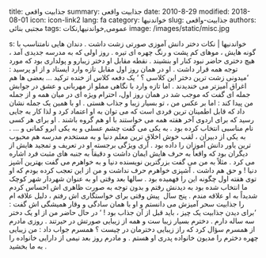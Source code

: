 title: جذابیت واقعی
summary: جذابیت واقعی
date: 2010-8-29
modified: 2018-08-01
icon:  icon-link2
lang: fa
category: خواندنیها
slug: جذابیت-واقعی
authors: مجتبی بنائی
tags: عمومی,خواندنیها,نکات
image: /images/static/misc.jpg

s: خواندنیها | نکات  دختر دانش آموزی صورتی زشت داشت . دندان هایی نامتناسب با گونه هایش ، موهای کم پشت و رنگ چهره ای تیره . روز اولی که به مدرسه جدیدی آمد ، هیچ دختری حاضر نبود کنار او بنشیند . نقطه مقابل او دختر زیبارو و پولداری بود که مورد توجه همه قرار داشت . او در همان روز اول مقابل تازه وارد ایستاد و از او پرسید :  ‘میدونی زشت ترین دختر این کلاسی ؟ ‘  یک دفعه کلاس از خنده ترکید …  بعضی ها هم اغراق آمیزتر می خندیدند . اما تازه وارد با نگاهی مملو از مهربانی و عشق در جوابش جمله ای گفت که موجب شد در همان روز اول، احترام ویژه ای در میان همه و از جمله من پیدا کند :  اما بر عکس من ، تو بسیار زیبا و جذاب هستی .  او با همین یک جمله نشان داد که قابل اطمینان ترین فردی است که می توان به او اعتماد کرد و لذا کار به جایی رسید که برای اردوی آخر هفته همه می خواستند با او هم گروه باشند .  او برای هر کسی نام مناسبی انتخاب کرده بود . به یکی می گفت چشم عسلی و به یکی ابرو کمانی و … . به یکی از دبیران ، لقب خوش اخلاق ترین معلم دنیا و به مستخدم مدرسه هم محبوب ترین یاور دانش آموزان را داده بود . آری ویژگی برجسته او در تعریف و تمجید هایش از دیگران بود که واقعاً به حرف هایش ایمان داشت و دقیقاً به جنبه های مثبت فرد اشاره می کرد . مثلاً به من می گفت بزرگترین نویسنده دنیا و به خواهرم می گفت بهترین آشپز دنیا ! و حق هم داشت . آشپزی خواهرم حرف نداشت و من از این تعجب کرده بودم که او توی هفته اول چگونه این را فهمیده بود .    سالها بعد وقتی او به عنوان شهردار شهر کوچک ما انتخاب شده بود به دیدنش رفتم و بدون توجه به صورت ظاهری اش احساس کردم شدیداً به او علاقه مندم .    پنج سال  پیش وقتی برای خواستگاری اش رفتم ، دلیل علاقه ام را جذابیت سحر آمیزش می دانستم و او با همان سادگی و وقار همیشگی اش گفت :  ‘برای دیدن جذابیت یک چیز ، باید قبل از آن جذاب بود ! ‘  در حال حاضر من از او یک دختر سه ساله دارم . دخترم بسیار زیبا ست و همه از زیبایی صورتش در حیرتند .  روزی مادرم از همسرم سؤال کرد که راز زیبایی دخترمان در چیست ؟  همسرم جواب داد :  من زیبایی چهره دخترم را مدیون خانواده پدری او هستم .  و مادرم روز بعد نیمی از دارایی خانواده را به ما بخشید .